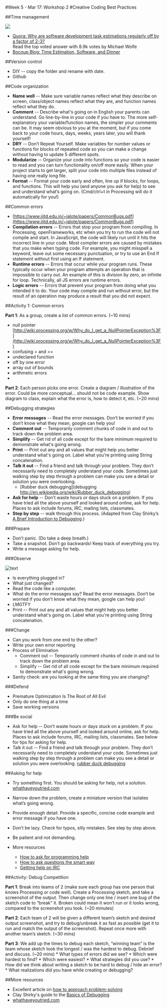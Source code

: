 #Week 5 - Mar 17: Workshop 2
#Creative Coding Best Practices

##Time management

![](http://i.imgur.com/aQZHy.gif)

* [Quora: Why are software development task estimations regularly off by a factor of 2-3?](http://www.quora.com/Engineering-Management/Why-are-software-development-task-estimations-regularly-off-by-a-factor-of-2-3)  
Read the top voted answer with 8.9k votes by Michael Wolfe
* [Bocoup Blog: Time Estimation, Software, and Dinner](http://weblog.bocoup.com/time-estimation-software-and-dinner/)

##Version control

* DIY -- copy the folder and rename with date.
* Github

##Code organization

* **Name well** -- Make sure variable names reflect what they describe on screen, class/object names reflect what they are, and function names reflect what they do.
* **Comment** -- Describe what's going on in English your parents can understand. Go line-by-line in your code if you have to. The more self-explanatory your variable/function names, the simpler your comments can be. It may seem obvious to you at the moment, but if you come back to your code hours, days, weeks, years later, you will thank yourself!
* **DRY** -- Don’t Repeat Yourself. Make variables for number values or functions for blocks of repeated code so you can make a change without having to update 5 different spots.
* **Modularize** -- Organize your code into functions so your code is easier to read and you can turn functionality on/off more easily. When your project starts to get larger, split your code into multiple files instead of having one really long file.
* **Format** -- Format your code early and often, line up if blocks, for loops, and functions. This will help you (and anyone you ask for help) to see and understand what’s going on. (Cmd/ctrl+t in Processing will do it automatically for you!)

##Common errors

* [https://www.iiitd.edu.in/~jalote/papers/CommonBugs.pdf](https://www.iiitd.edu.in/~jalote/papers/CommonBugs.pdf)
* **Compilation errors** -- Errors that stop your program from compiling. In Processing, openFrameworks, etc when you try to run the code will not compile and start. In JavaScript, the code will likely run until it hits the incorrect line in your code. Most compiler errors are caused by mistakes that you make when typing code. For example, you might misspell a keyword, leave out some necessary punctuation, or try to use an End If statement without first using an If statement.
* **Runtime errors** -- Errors that occur while your program runs. These typically occur when your program attempts an operation that is impossible to carry out. An example of this is division by zero, an infinite for loop. Technically, all JS errors are runtime errors.
* **Logic errors** -- Errors that prevent your program from doing what you intended it to do. Your code may compile and run without error, but the result of an operation may produce a result that you did not expect.

##Activity 1: Common errors

**Part 1**: As a group, create a list of common errors. (~10 mins)  
* null pointer [http://wiki.processing.org/w/Why_do_I_get_a_NullPointerException%3F](http://wiki.processing.org/w/Why_do_I_get_a_NullPointerException%3F)
* confusing = and ==
* undeclared function
* off by one error
* array out of bounds
* arithmetic errors
* 

**Part 2**: Each person picks one error. Create a diagram / illustration of the error. Could be more conceptual… should not be code example. Show diagram to class, explain what the error is, how to detect it, etc. (~20 mins)

##Debugging strategies

* **Error messages** -- Read the error messages. Don’t be worried if you don’t know what they mean, google can help you!
* **Comment out** -- Temporarily comment chunks of code in and out to track down the problem area.
* **Simplify** -- Get rid of all code except for the bare minimum required to demonstrate what's going wrong.
* **Print** -- Print out any and all values that might help you better understand what's going on. Label what you're printing using String concatenation.
* **Talk it out** -- Find a friend and talk through your problem. They don’t necessarily need to completely understand your code. Sometimes just walking step by step through a problem can make you see a detail or solution you were overlooking.
    * [Rubber duck debugging](debugging http://en.wikipedia.org/wiki/Rubber_duck_debugging)
* **Ask for help** -- Don’t waste hours or days stuck on a problem. If you have tried all the above yourself and looked around online, ask for help. Places to ask include forums, IRC, mailing lists, classmates.
* **Step by step** -- walk through this process. (Adapted from Clay Shirky’s [A Brief Introduction to Debugging](https://docs.google.com/document/d/1ZekLDsbLpySJgFvYYtpYmWMEQ3kiUNW6fOt7BNmTHX8/edit).)

###Prepare

+ Don’t panic. (Do take a deep breath.)  
+ Take a snapshot. Don’t go backwards! Keep track of everything you try.  
+ Write a message asking for help.  
  
###Observe

![text](http://i.imgur.com/WIrUykX.gif)

+ Is everything plugged in?
+ What just changed?
+ Read the code like a computer.
+ What do the error messages say? Read the error messages. Don’t be worried if you don’t know what they mean, google can help you!
+ LMGTFY
+ Print -- Print out any and all values that might help you better understand what's going on. Label what you're printing using String concatenation.

###Change
+ Can you work from one end to the other?
+ Write your own error reporting
+ Process of Elimination 
     + Comment out -- Temporarily comment chunks of code in and out to track down the problem area.
     + Simplify -- Get rid of all code except for the bare minimum required to demonstrate what's going wrong.
+ Sanity check: are you looking at the same thing you are changing?

###Defend 
+ Premature Optimization Is The Root of All Evil  
+ Only do one thing at a time  
+ Save working versions  

###Be social
+ Ask for help -- Don’t waste hours or days stuck on a problem. If you have tried all the above yourself and looked around online, ask for help. Places to ask include forums, IRC, mailing lists, classmates. See below for tips for asking for help.
+ Talk it out -- Find a friend and talk through your problem. They don’t necessarily need to completely understand your code. Sometimes just walking step by step through a problem can make you see a detail or solution you were overlooking.
[rubber duck debugging](http://en.wikipedia.org/wiki/Rubber_duck_debugging)


##Asking for help
* Try something first. You should be asking for help, not a solution. 
          [whathaveyoutried.com](http://www.whathaveyoutried.com)
* Narrow down the problem, create a miniature version that isolates what’s going wrong.
* Provide enough detail. Provide a specific, concise code example and error message if you have one.
* Don’t be lazy. Check for typos, silly mistakes. See step by step above.
* Be patient and not demanding.

* More resources
    * [How to ask for programming help](http://codingkilledthecat.wordpress.com/2012/06/26/how-to-ask-for-programming-help/)
    * [How to ask questions the smart way](http://www.catb.org/esr/faqs/smart-questions.html)
    * [Getting help on IRC](https://workaround.org/getting-help-on-irc)

##Activity: Debug Competition

**Part 1**: Break into teams of 2 (make sure each group has one person that knows Processing or code well). Create a Processing sketch, and take a screenshot of the output. Then change only one line / insert one bug of the sketch code to “break” it. Broken could mean it won’t run or it looks wrong, compared to the screenshot you took. (~20 minutes)

**Part 2**: Each team of 2 will be given a different team’s sketch and desired output screenshot, and try to debug/unbreak it as fast as possible (get it to run and match the output of the screenshot). Repeat once more with another team’s sketch.  (~30 mins)

**Part 3**: We add up the times to debug each sketch, “winning team” is the team whose sketch took the longest / was the hardest to debug. Debrief and discuss. (~20 mins)
    * What types of errors did we see?
    * Which were hardest to find?
    * Which were easiest?
    * What strategies did you use?
    * How did we think about writing a sketch to be hard to debug / hide an error?
    * What realizations did you have while creating or debugging?

##More resources
* Excellent article on [how to approach problem-solving](http://mattgemmell.com/2008/12/08/what-have-you-tried/)
* Clay Shirky's guide to the [Basics of Debugging](https://docs.google.com/document/d/1ZekLDsbLpySJgFvYYtpYmWMEQ3kiUNW6fOt7BNmTHX8/edit)
* [whathaveyoutried.com](http://www.whathaveyoutried.com)
